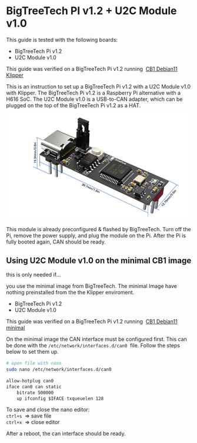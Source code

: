 # BigTreeTech PI v1.2 + U2C Module v1.0

This guide is tested with the following boards:

- BigTreeTech Pi v1.2
- U2C Module v1.0

This guide was verified on a BigTreeTech Pi v1.2 running  [CB1 Debian11 Klipper](https://github.com/bigtreetech/CB1/releases/latest)

This is an instruction to set up a BigTreeTech Pi v1.2 with a U2C Module v1.0 with Klipper. The BigTreeTech Pi v1.2 is a Raspberry Pi alternative with a H616 SoC. The U2C Module v1.0 is a USB-to-CAN adapter, which can be plugged on the top of the BigTreeTech Pi v1.2 as a HAT.

![U2C Module v1.0](images/btt-pi-u2c-module.jpg)

This module is already preconfigured & flashed by BigTreeTech. Turn off the Pi, remove the power supply, and plug the module on the Pi. After the Pi is fully booted again, CAN should be ready.

## Using U2C Module v1.0 on the minimal CB1 image


this is only needed if...

you use the minimal image from BigTreeTech. The minimal Image have nothing preinstalled from the the Klipper enviroment.

- BigTreeTech Pi v1.2
- U2C Module v1.0

This guide was verified on a BigTreeTech Pi v1.2 running  [CB1 Debian11 minimal](https://github.com/bigtreetech/CB1/releases/latest)

On the minimal image the CAN interface must be configured first. This can be done with the `/etc/network/interfaces.d/can0`  file. Follow the steps below to set them up.

```bash
# open file with nano
sudo nano /etc/network/interfaces.d/can0
```

```output
allow-hotplug can0
iface can0 can static
    bitrate 500000
    up ifconfig $IFACE txqueuelen 128
```

To save and close the nano editor:  
`ctrl+s`  => save file  
`ctrl+x`  => close editor

After a reboot, the can interface should be ready.

